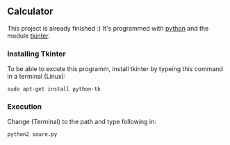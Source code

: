 ## Calculator

This project is already finished :)
It's programmed with [python](https://www.python.org/) 
and the module [tkinter](https://wiki.python.org/moin/TkInter).

### Installing Tkinter
To be able to excute this programm, install tkinter by typeing this command in a terminal (Linux):
```
sudo apt-get install python-tk
```

### Execution
Change (Terminal) to the path and type following in:
```
python2 soure.py
```
